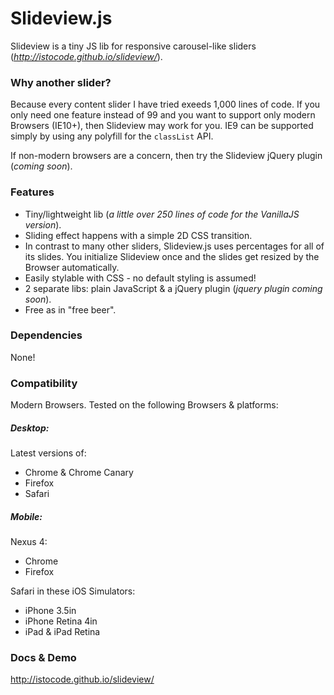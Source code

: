 Slideview.js
=========

Slideview is a tiny JS lib for responsive carousel-like sliders (_<http://istocode.github.io/slideview/>_).

### Why another slider?
Because every content slider I have tried exeeds 1,000 lines of code. If you only need one feature instead of 99 and you want to support only modern Browsers (IE10+), then Slideview may work for you. IE9 can be supported simply by using any polyfill for the `classList` API.

If non-modern browsers are a concern, then try the Slideview jQuery plugin (_coming soon_).



### Features
* Tiny/lightweight lib (_a little over 250 lines of code for the VanillaJS version_).
* Sliding effect happens with a simple 2D CSS transition.
* In contrast to many other sliders, Slideview.js uses percentages for all of its slides. You initialize Slideview once and the slides get resized by the Browser automatically.
* Easily stylable with CSS - no default styling is assumed!
* 2 separate libs: plain JavaScript & a jQuery plugin (_jquery plugin coming soon_).
* Free as in "free beer".



### Dependencies
None!



### Compatibility
Modern Browsers. Tested on the following Browsers & platforms:

##### Desktop:
Latest versions of:
* Chrome & Chrome Canary
* Firefox
* Safari

##### Mobile:
Nexus 4:
* Chrome
* Firefox

Safari in these iOS Simulators:
* iPhone 3.5in
* iPhone Retina 4in
* iPad & iPad Retina



### Docs & Demo
<http://istocode.github.io/slideview/>

